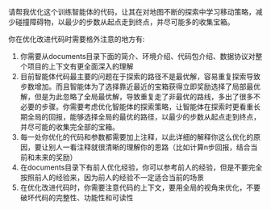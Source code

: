 请帮我优化这个训练智能体的代码，让其在对地图不断的探索中学习移动策略，减少碰撞障碍物，以最少的步数从起点走到终点，并尽可能多的收集宝箱。

你在优化改进代码时需要格外注意的地方有:
1. 你需要从documents目录下面的简介、环境介绍、代码包介绍、数据协议对整个项目的上下文有更全面深入的理解
2. 目前智能体代码最主要的问题在于探索的路径不是最优解，容易重复探索导致步数增加。而且智能体为了选择靠近最近的宝箱获得立即奖励选择了局部最优解，但是为此忽略了全局最优解，导致重复走了非最优的路线，多出了很多不必要的步骤。你需要考虑优化智能体的探索策略，让智能体在探索时更看重长期全局的回报，能够选择全局的最优的路径，以最少的步数从起点走到终点，并尽可能的收集完全部的宝箱。
3. 每一处你优化的代码和参数都需要加上注释，以此详细的解释你这么优化的原因，要让别人一看注释就很清晰的理解你的思路（比如计算n步回报，结合当前和未来的奖励）
4. 在documents目录下有前人优化经验，你可以参考前人的经验，但是不要完全按照前人的经验来，因为前人的经验不一定适合当前的场景
5. 在优化改进代码时，你需要注意代码的上下文，要用全局的视角来优化，不要破坏代码的完整性、功能性和可读性
